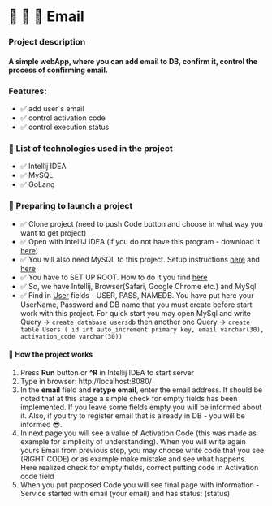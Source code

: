 # 📨 📨 📨 Email 

### Project description

#### A simple webApp, where you can add email to DB, confirm it, control the process of confirming email.

### Features:

* ✅ add user`s email
* ✅ control activation code
* ✅ control execution status

### 📝 List of technologies used in the project

* ✅ Intellij IDEA
* ✅ MySQL
* ✅ GoLang

### 📀 Preparing to launch a project

* ✅ Clone project (need to push Code button and choose in what way you want to get project)
* ✅ Open with IntelliJ IDEA (if you do not have this program - download it [here](https://www.jetbrains.com/idea/download/#section=mac))
* ✅ You will also need MySQL to this project. Setup instructions [here](https://www.youtube.com/watch?v=xaPuXh8IFIU) and [here](https://www.youtube.com/watch?v=ImqxBiv5yIY)
* ✅ You have to SET UP ROOT. How to do it you find [here](https://www.jetbrains.com/help/idea/configuring-goroot-and-gopath.html)
* ✅ So, we have Intellij, Browser(Safari, Google Chrome etc.) and MySql
* ✅ Find in [User](model/User.go) fields - USER, PASS, NAMEDB. You have put here your UserName, Password and DB name that you must create
before start work with this project. For quick start you may open MySql and write Query -> `create database usersdb` then another
one Query -> `create table Users ( id int auto_increment primary key, email varchar(30), activation_code varchar(30))`
  
#### 📌 How the project works

1. Press **Run** button or **^R** in Intellij IDEA to start server
2. Type in browser: http://localhost:8080/
3. In the **email** field and **retype email**, enter the email address. It should be noted
   that at this stage a simple check for empty fields has been implemented. If you leave some fields empty
   you will be informed about it. Also, if you try to register email that is already in DB - you will be informed 😎.
4. In next page you will see a value of Activation Code (this was made as example for simplicity of understanding).
When you will write again yours Email from previous step, you may choose write code that you see (RIGHT CODE) or 
as example make mistake and see what happens. Here realized check for empty fields, correct putting code in Activation
code field
5. When you put proposed Code you will see final page with information -
   Service started with email (your email) and has status: (status)
